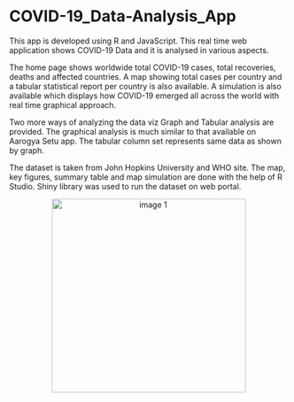 # COVID-19_Data-Analysis_App
This app is developed using R and JavaScript. This real time web application shows COVID-19 Data and it is analysed in various aspects.

The home page shows worldwide total COVID-19 cases, total recoveries, deaths and affected countries. A map showing total cases per country and a tabular statistical report per country is also available. A simulation is also available which displays how COVID-19 emerged all across the world with real time graphical approach.

Two more ways of analyzing the data viz Graph and Tabular analysis are provided. The graphical analysis is much similar to that available on Aarogya Setu app. The tabular column set represents same data as shown by graph.

The dataset is taken from John Hopkins University and WHO site. The map, key figures, summary table and map simulation are done with the help of R Studio. Shiny library was used to run the dataset on web portal.

<p align="center">
  <img src="1610874886359.jpg" width="350" title="image 1">
</p>
